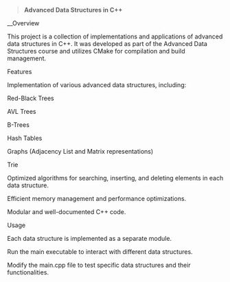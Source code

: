 > **Advanced Data Structures in C++**

__Overview

This project is a collection of implementations and applications of advanced data structures in C++. It was developed as part of the Advanced Data Structures course and utilizes CMake for compilation and build management.

Features

Implementation of various advanced data structures, including:

Red-Black Trees

AVL Trees

B-Trees

Hash Tables

Graphs (Adjacency List and Matrix representations)

Trie

Optimized algorithms for searching, inserting, and deleting elements in each data structure.

Efficient memory management and performance optimizations.

Modular and well-documented C++ code.

Usage

Each data structure is implemented as a separate module.

Run the main executable to interact with different data structures.

Modify the main.cpp file to test specific data structures and their functionalities.
